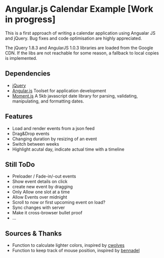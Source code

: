 # Angular.js Calendar Example [Work in progress]

This is a first approach of writing a calendar application using Angualar JS and jQuery.
Bug fixes and code optimisation are highly appreciated.

The jQuery 1.8.3 and AngularJS 1.0.3 libraries are loaded from the Google CDN. If the libs are not reachable for some reason, a fallback to local copies is implemented.

## Dependencies

- [jQuery](http://jquery.com)
- [Angular.js](http://angularjs.org) Toolset for application development
- [Moment.js](http://momentjs.com) A 5kb javascript date library for parsing, validating, manipulating, and formatting dates.

## Features

- Load and render events from a json feed
- Drag&Drop events
- Changing duration by resizing of an event
- Switch between weeks
- Highlight acutal day, indicate actual time with a timeline

## Still ToDo

- Preloader / Fade-in/-out events
- Show event details on click
- create new event by dragging
- Only Allow one slot at a time
- Allow Events over midnight
- Scroll to now or first upcoming event on load?
- Sync changes with server
- Make it cross-browser bullet proof
- ...

## Sources & Thanks

- Function to calculate lighter colors, inspired by [cwolves](http://stackoverflow.com/a/6444043/709769)
- Function to keep track of mouse position, inspired by [bennadel](https://gist.github.com/3743310)